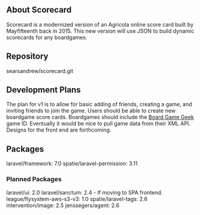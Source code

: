 ## About Scorecard
Scorecard is a modernized version of an Agricola online score card built by Mayfifteenth back in 2015. This new version will use JSON to build dynamic scorecards for any boardgames.

## Repository
searsandrew/scorecard.git

## Development Plans
The plan for v1 is to allow for basic adding of friends, creating a game, and inviting friends to join the game. Users should be able to create new boardgame score cards. Boardgames should include the [Board Game Geek](https://www.boardgamegeek.com/) game ID. Eventually it would be nice to pull game data from their XML API. Designs for the front end are forthcoming.

## Packages
laravel/framework: 7.0
spatie/laravel-permission: 3.11

### Planned Packages
laravel/ui: 2.0
laravel/sanctum: 2.4 - If moving to SPA frontend.
league/flysystem-aws-s3-v3: 1.0
spatie/laravel-tags: 2.6
intervention/image: 2.5
jenssegers/agent: 2.6